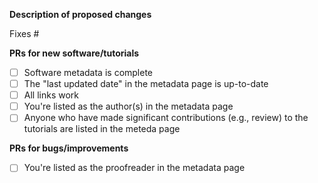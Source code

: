 **Description of proposed changes**

<!-- Please describe changes proposed and **why** you made them -->

<!-- If fixing an issue, put the issue number after the # below (no spaces). -->

Fixes #

**PRs for new software/tutorials**

- [ ] Software metadata is complete
- [ ] The "last updated date" in the metadata page is up-to-date
- [ ] All links work
- [ ] You're listed as the author(s) in the metadata page
- [ ] Anyone who have made significant contributions (e.g., review) to
      the tutorials are listed in the meteda page

**PRs for bugs/improvements**

- [ ] You're listed as the proofreader in the metadata page
